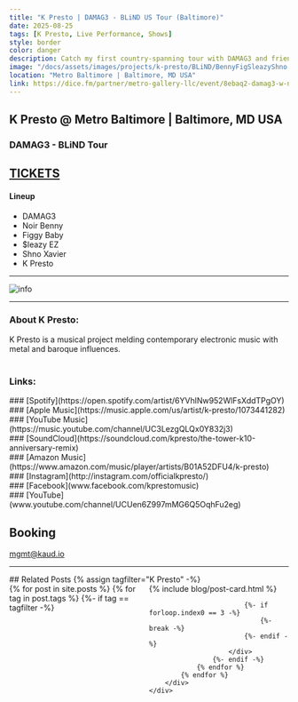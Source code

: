 ```yaml
---
title: "K Presto | DAMAG3 - BLiND US Tour (Baltimore)"
date: 2025-08-25
tags: [K Presto, Live Performance, Shows]
style: border
color: danger
description: Catch my first country-spanning tour with DAMAG3 and friends! Tickets on sale now.
image: "/docs/assets/images/projects/k-presto/BLiND/BennyFigSleazyShno.png"
location: "Metro Baltimore | Baltimore, MD USA"
link: https://dice.fm/partner/metro-gallery-llc/event/8ebaq2-damag3-w-noir-benny-figgy-baby-leazy-ez-and-shno-xavier-25th-aug-metro-baltimore-baltimore-tickets?dice_id=6036687&dice_channel=web&dice_tags=organic&dice_campaign=Metro+Gallery+LLC&dice_feature=mio_marketing&utm_source=web&utm_campaign=Metro+Gallery+LLC&utm_medium=mio_marketing
---
```


## K Presto @ Metro Baltimore | Baltimore, MD USA
### DAMAG3 - BLiND Tour

## [TICKETS](https://dice.fm/partner/metro-gallery-llc/event/8ebaq2-damag3-w-noir-benny-figgy-baby-leazy-ez-and-shno-xavier-25th-aug-metro-baltimore-baltimore-tickets?dice_id=6036687&dice_channel=web&dice_tags=organic&dice_campaign=Metro+Gallery+LLC&dice_feature=mio_marketing&utm_source=web&utm_campaign=Metro+Gallery+LLC&utm_medium=mio_marketing)

#### Lineup
- DAMAG3
- Noir Benny
- Figgy Baby
- $leazy EZ
- Shno Xavier
- K Presto

<hr>
<img src="https://dice-media.imgix.net/attachments/2025-05-09/0dab1e6e-17f0-4b61-8abc-f0ac5119935d.jpg?rect=0%2C0%2C1080%2C1080&auto=format%2Ccompress&q=80&w=328&h=328&fit=crop&crop=faces%2Ccenter&dpr=1" alt="info">

<hr>

### About K Presto:
K Presto is a musical project melding contemporary electronic music with metal and baroque influences.<br><br>

### Links:
<div class="row" markdown="1">
<div class="col" markdown="1">
### [Spotify](https://open.spotify.com/artist/6YVhlNw952WlFsXddTPgOY)
</div>

<div class="col" markdown="1">
### [Apple Music](https://music.apple.com/us/artist/k-presto/1073441282)
</div>

<div class="col" markdown="1">
### [YouTube Music](https://music.youtube.com/channel/UC3LezgQLQx0Y832j3)
</div>

<div class="col" markdown="1">
### [SoundCloud](https://soundcloud.com/kpresto/the-tower-k10-anniversary-remix)
</div>
</div>

<div class="row" markdown="1">
<div class="col" markdown="1">
### [Amazon Music](https://www.amazon.com/music/player/artists/B01A52DFU4/k-presto)
</div>

<div class="col" markdown="1">
### [Instagram](http://instagram.com/officialkpresto/)
</div>

<div class="col" markdown="1">
### [Facebook](www.facebook.com/kprestomusic)
</div>

<div class="col" markdown="1">
### [YouTube](www.youtube.com/channel/UCUen6Z997mMG6Q5OqhFu2eg)
</div>
</div>

## Booking
[mgmt@kaud.io](mailto:mgmt@kaud.io)

<hr>
## Related Posts
{% assign tagfilter="K Presto" -%}
<div style="max-width: 1fr">
    <div class="row">
        <div class="container-fluid" style="display: grid; grid-template-columns: repeat(auto-fit, minmax(200px, 1fr));">
            {% for post in site.posts %}
                {% for tag in post.tags %}
                    {%- if tag == tagfilter -%}
                        <div class="col pl-1 pr-1">
                            {% include blog/post-card.html %}

                            {%- if forloop.index0 == 3 -%}
                                {%- break -%}
                            {%- endif -%}
                        </div>
                    {%- endif -%}
                {% endfor %}
            {% endfor %}
        </div>
    </div>
</div>